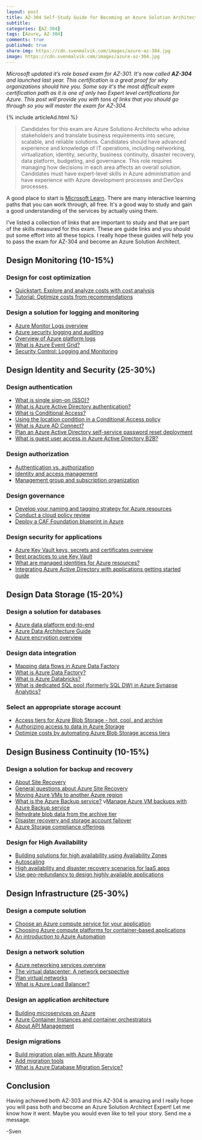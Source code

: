 ```yaml
---
layout: post
title: AZ-304 Self-Study Guide for Becoming an Azure Solution Architect Expert
subtitle: 
categories: [AZ-304]
tags: [Azure, AZ-304]
comments: true
published: true
share-img: https://cdn.svenmalvik.com/images/azure-az-304.jpg
image: https://cdn.svenmalvik.com/images/azure-az-304.jpg
---
```


*Microsoft updated it’s role based exam for AZ-301. It's now called **AZ-304** and launched last year. This certification is a great proof for why organizations should hire you. Some say it's the most difficult exam certification path as it is one of only two Expert level certifications for Azure. This post will provide you with tons of links that you should go through so you will master the exam for AZ-304.*

{% include articleAd.html %}

> Candidates for this exam are Azure Solutions Architects who advise stakeholders and translate business requirements into secure, scalable, and reliable solutions. Candidates should have advanced experience and knowledge of IT operations, including networking, virtualization, identity, security, business continuity, disaster recovery, data platform, budgeting, and governance. This role requires managing how decisions in each area affects an overall solution. Candidates must have expert-level skills in Azure administration and have experience with Azure development processes and DevOps processes.

A good place to start is [Microsoft Learn](https://docs.microsoft.com/en-us/learn/browse/?products=azure&roles=solution-architect?WT.mc_id=AZ-MVP-5004080). There are many interactive learning paths that you can work through, all free. It's a good way to study and gain a good understanding of the services by actually using them.

I’ve listed a collection of links that are important to study and that are part of the skills measured for this exam. These are guide links and you should put some effort into all these topics. I really hope these guides will help you to pass the exam for AZ-304 and become an Azure Solution Architect.

## Design Monitoring (10-15%)

### Design for cost optimization

- [Quickstart: Explore and analyze costs with cost analysis](https://docs.microsoft.com/en-us/azure/cost-management-billing/costs/quick-acm-cost-analysis?WT.mc_id=AZ-MVP-5004080)
- [Tutorial: Optimize costs from recommendations](https://docs.microsoft.com/en-us/azure/cost-management-billing/costs/tutorial-acm-opt-recommendations?WT.mc_id=AZ-MVP-5004080)

### Design a solution for logging and monitoring

- [Azure Monitor Logs overview](https://docs.microsoft.com/en-us/azure/azure-monitor/platform/data-platform-logs?WT.mc_id=AZ-MVP-5004080)
- [Azure security logging and auditing](https://docs.microsoft.com/en-us/azure/security/fundamentals/log-audit?WT.mc_id=AZ-MVP-5004080)
- [Overview of Azure platform logs](https://docs.microsoft.com/en-us/azure/azure-monitor/platform/platform-logs-overview?WT.mc_id=AZ-MVP-5004080)
- [What is Azure Event Grid?](https://docs.microsoft.com/en-us/azure/event-grid/overview?WT.mc_id=AZ-MVP-5004080)
- [Security Control: Logging and Monitoring](https://docs.microsoft.com/en-us/azure/security/benchmarks/security-control-logging-monitoring?WT.mc_id=AZ-MVP-5004080)

## Design Identity and Security (25-30%)

### Design authentication

- [What is single sign-on (SSO)?](https://docs.microsoft.com/en-us/azure/active-directory/manage-apps/what-is-single-sign-on?WT.mc_id=AZ-MVP-5004080)
- [What is Azure Active Directory authentication?](https://docs.microsoft.com/en-us/azure/active-directory/authentication/overview-authentication?WT.mc_id=AZ-MVP-5004080)
- [What is Conditional Access?](https://docs.microsoft.com/en-us/azure/active-directory/conditional-access/overview?WT.mc_id=AZ-MVP-5004080)
- [Using the location condition in a Conditional Access policy](https://docs.microsoft.com/en-us/azure/active-directory/conditional-access/location-condition?WT.mc_id=AZ-MVP-5004080)
- [What is Azure AD Connect?](https://docs.microsoft.com/en-us/azure/active-directory/hybrid/whatis-azure-ad-connect?WT.mc_id=AZ-MVP-5004080)
- [Plan an Azure Active Directory self-service password reset deployment](https://docs.microsoft.com/en-us/azure/active-directory/authentication/howto-sspr-deployment?WT.mc_id=AZ-MVP-5004080)
- [What is guest user access in Azure Active Directory B2B?](https://docs.microsoft.com/en-us/azure/active-directory/external-identities/what-is-b2b?WT.mc_id=AZ-MVP-5004080)

### Design authorization

- [Authentication vs. authorization](https://docs.microsoft.com/en-us/azure/active-directory/develop/authentication-vs-authorization?WT.mc_id=AZ-MVP-5004080)
- [Identity and access management](https://docs.microsoft.com/en-us/azure/cloud-adoption-framework/ready/enterprise-scale/identity-and-access-management?WT.mc_id=AZ-MVP-5004080)
- [Management group and subscription organization](https://docs.microsoft.com/en-us/azure/cloud-adoption-framework/ready/enterprise-scale/management-group-and-subscription-organization?WT.mc_id=AZ-MVP-5004080)

### Design governance

- [Develop your naming and tagging strategy for Azure resources](https://docs.microsoft.com/en-us/azure/cloud-adoption-framework/ready/azure-best-practices/naming-and-tagging?WT.mc_id=AZ-MVP-5004080)
- [Conduct a cloud policy review](https://docs.microsoft.com/en-us/azure/cloud-adoption-framework/govern/policy-compliance/cloud-policy-review?WT.mc_id=AZ-MVP-5004080)
- [Deploy a CAF Foundation blueprint in Azure](https://docs.microsoft.com/en-us/azure/cloud-adoption-framework/ready/landing-zone/foundation-blueprint?WT.mc_id=AZ-MVP-5004080)

### Design security for applications

- [Azure Key Vault keys, secrets and certificates overview](https://docs.microsoft.com/en-us/azure/key-vault/general/about-keys-secrets-certificates?WT.mc_id=AZ-MVP-5004080)
- [Best practices to use Key Vault](https://docs.microsoft.com/en-us/azure/key-vault/general/best-practices?WT.mc_id=AZ-MVP-5004080)
- [What are managed identities for Azure resources?](https://docs.microsoft.com/en-us/azure/active-directory/managed-identities-azure-resources/overview?WT.mc_id=AZ-MVP-5004080)
- [Integrating Azure Active Directory with applications getting started guide](https://docs.microsoft.com/en-us/azure/active-directory/manage-apps/plan-an-application-integration?WT.mc_id=AZ-MVP-5004080)

## Design Data Storage (15-20%)

### Design a solution for databases

- [Azure data platform end-to-end](https://docs.microsoft.com/en-us/azure/architecture/example-scenario/dataplate2e/data-platform-end-to-end?WT.mc_id=AZ-MVP-5004080)
- [Azure Data Architecture Guide](https://docs.microsoft.com/en-us/azure/architecture/data-guide/?WT.mc_id=AZ-MVP-5004080)
- [Azure encryption overview](https://docs.microsoft.com/en-us/azure/security/fundamentals/encryption-overview?WT.mc_id=AZ-MVP-5004080)

### Design data integration

- [Mapping data flows in Azure Data Factory](https://docs.microsoft.com/en-us/azure/data-factory/concepts-data-flow-overview?WT.mc_id=AZ-MVP-5004080)
- [What is Azure Data Factory?](https://docs.microsoft.com/en-us/azure/data-factory/introduction?WT.mc_id=AZ-MVP-5004080)
- [What is Azure Databricks?](https://docs.microsoft.com/en-us/azure/databricks/scenarios/what-is-azure-databricks?WT.mc_id=AZ-MVP-5004080)
- [What is dedicated SQL pool (formerly SQL DW) in Azure Synapse Analytics?](https://docs.microsoft.com/en-us/azure/synapse-analytics/sql-data-warehouse/sql-data-warehouse-overview-what-is?WT.mc_id=AZ-MVP-5004080)

### Select an appropriate storage account

- [Access tiers for Azure Blob Storage - hot, cool, and archive](https://docs.microsoft.com/en-us/azure/storage/blobs/storage-blob-storage-tiers?tabs=azure-portal?WT.mc_id=AZ-MVP-5004080)
- [Authorizing access to data in Azure Storage](https://docs.microsoft.com/en-us/azure/storage/common/storage-auth?WT.mc_id=AZ-MVP-5004080)
- [Optimize costs by automating Azure Blob Storage access tiers](https://docs.microsoft.com/en-us/azure/storage/blobs/storage-lifecycle-management-concepts?tabs=azure-portal?WT.mc_id=AZ-MVP-5004080)

## Design Business Continuity (10-15%)

### Design a solution for backup and recovery

- [About Site Recovery](https://docs.microsoft.com/en-us/azure/site-recovery/site-recovery-overview?WT.mc_id=AZ-MVP-5004080)
- [General questions about Azure Site Recovery](https://docs.microsoft.com/en-us/azure/site-recovery/site-recovery-faq?WT.mc_id=AZ-MVP-5004080)
- [Moving Azure VMs to another Azure region](https://docs.microsoft.com/en-us/azure/site-recovery/azure-to-azure-move-overview?WT.mc_id=AZ-MVP-5004080)
- [What is the Azure Backup service?](https://docs.microsoft.com/en-us/azure/backup/backup-overview?WT.mc_id=AZ-MVP-5004080)
v[Manage Azure VM backups with Azure Backup service](https://docs.microsoft.com/en-us/azure/backup/backup-azure-manage-vms?WT.mc_id=AZ-MVP-5004080)
- [Rehydrate blob data from the archive tier](https://docs.microsoft.com/en-us/azure/storage/blobs/storage-blob-rehydration?tabs=azure-portal?WT.mc_id=AZ-MVP-5004080)
- [Disaster recovery and storage account failover](https://docs.microsoft.com/en-us/azure/storage/common/storage-disaster-recovery-guidance?toc=/azure/storage/blobs/toc.json?WT.mc_id=AZ-MVP-5004080)
- [Azure Storage compliance offerings](https://docs.microsoft.com/en-us/azure/storage/common/storage-compliance-offerings?WT.mc_id=AZ-MVP-5004080)

### Design for High Availability

- [Building solutions for high availability using Availability Zones](https://docs.microsoft.com/en-us/azure/architecture/high-availability/building-solutions-for-high-availability?WT.mc_id=AZ-MVP-5004080)
- [Autoscaling](https://docs.microsoft.com/en-us/azure/architecture/best-practices/auto-scaling?WT.mc_id=AZ-MVP-5004080)
- [High availability and disaster recovery scenarios for IaaS apps](https://docs.microsoft.com/en-us/azure/architecture/example-scenario/infrastructure/iaas-high-availability-disaster-recovery?WT.mc_id=AZ-MVP-5004080)
- [Use geo-redundancy to design highly available applications](https://docs.microsoft.com/en-us/azure/storage/common/geo-redundant-design?WT.mc_id=AZ-MVP-5004080)

## Design Infrastructure (25-30%)

### Design a compute solution

- [Choose an Azure compute service for your application](https://docs.microsoft.com/en-us/azure/architecture/guide/technology-choices/compute-decision-tree?WT.mc_id=AZ-MVP-5004080)
- [Choosing Azure compute platforms for container-based applications](https://docs.microsoft.com/en-us/dotnet/architecture/modernize-with-azure-containers/modernize-existing-apps-to-cloud-optimized/choosing-azure-compute-options-for-container-based-applications?WT.mc_id=AZ-MVP-5004080)
- [An introduction to Azure Automation](https://docs.microsoft.com/en-us/azure/automation/automation-intro?WT.mc_id=AZ-MVP-5004080)

### Design a network solution

- [Azure networking services overview](https://docs.microsoft.com/en-us/azure/networking/networking-overview?WT.mc_id=AZ-MVP-5004080)
- [The virtual datacenter: A network perspective](https://docs.microsoft.com/en-us/azure/cloud-adoption-framework/reference/networking-vdc?WT.mc_id=AZ-MVP-5004080)
- [Plan virtual networks](https://docs.microsoft.com/en-us/azure/virtual-network/virtual-network-vnet-plan-design-arm?toc=/azure/networking/toc.json?WT.mc_id=AZ-MVP-5004080)
- [What is Azure Load Balancer?](https://docs.microsoft.com/en-us/azure/load-balancer/load-balancer-overview?WT.mc_id=AZ-MVP-5004080)

### Design an application architecture

- [Building microservices on Azure](https://docs.microsoft.com/en-us/azure/architecture/microservices/?WT.mc_id=AZ-MVP-5004080)
- [Azure Container Instances and container orchestrators](https://docs.microsoft.com/en-us/azure/container-instances/container-instances-orchestrator-relationship?WT.mc_id=AZ-MVP-5004080)
- [About API Management](https://docs.microsoft.com/en-us/azure/api-management/api-management-key-concepts?WT.mc_id=AZ-MVP-5004080)

### Design migrations

- [Build migration plan with Azure Migrate](https://docs.microsoft.com/en-us/azure/migrate/concepts-migration-planning?WT.mc_id=AZ-MVP-5004080)
- [Add migration tools](https://docs.microsoft.com/en-us/azure/migrate/how-to-migrate?WT.mc_id=AZ-MVP-5004080)
- [What is Azure Database Migration Service?](https://docs.microsoft.com/en-us/azure/dms/dms-overview?WT.mc_id=AZ-MVP-5004080)

## Conclusion

Having achieved both AZ-303 and this AZ-304 is amazing and I really hope you will pass both and become an Azure Solution Architect Expert! Let me know how it went. Maybe you would even like to tell your story. Send me a message.

-Sven